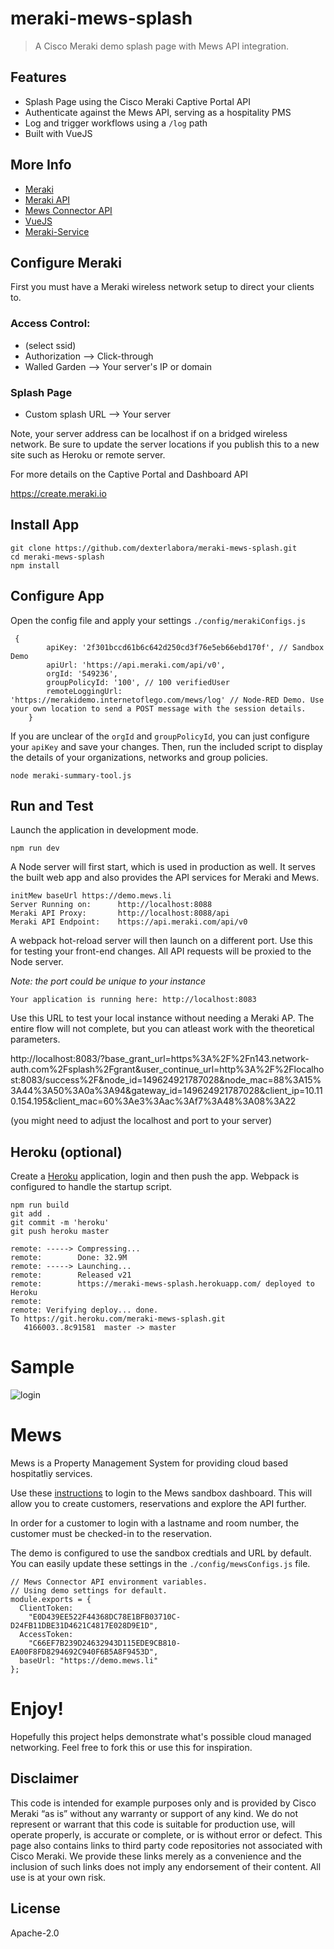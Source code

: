 # meraki-mews-splash

> A Cisco Meraki demo splash page with Mews API integration.

## Features

- Splash Page using the Cisco Meraki Captive Portal API
- Authenticate against the Mews API, serving as a hospitality PMS
- Log and trigger workflows using a `/log` path
- Built with VueJS

## More Info

- [Meraki](https://meraki.cisco.com/)
- [Meraki API](https://create.meraki.io/api-docs/)
- [Mews Connector API](https://mews-systems.gitbook.io/connector-api/)
- [VueJS](https://vuejs.org/)
- [Meraki-Service](https://dexterlabora.github.io/meraki-service/)

## Configure Meraki

First you must have a Meraki wireless network setup to direct your clients to.

### Access Control:

- (select ssid)
- Authorization --> Click-through
- Walled Garden --> Your server's IP or domain

### Splash Page

- Custom splash URL --> Your server

Note, your server address can be localhost if on a bridged wireless network. Be sure to update the server locations if you publish this to a new site such as Heroku or remote server.

For more details on the Captive Portal and Dashboard API

https://create.meraki.io

## Install App

```
git clone https://github.com/dexterlabora/meraki-mews-splash.git
cd meraki-mews-splash
npm install
```

## Configure App

Open the config file and apply your settings
`./config/merakiConfigs.js`

```
 {
        apiKey: '2f301bccd61b6c642d250cd3f76e5eb66ebd170f', // Sandbox Demo
        apiUrl: 'https://api.meraki.com/api/v0',
        orgId: '549236',
        groupPolicyId: '100', // 100 verifiedUser
        remoteLoggingUrl: 'https://merakidemo.internetoflego.com/mews/log' // Node-RED Demo. Use your own location to send a POST message with the session details.
    }
```

If you are unclear of the `orgId` and `groupPolicyId`, you can just configure your `apiKey` and save your changes. Then, run the included script to display the details of your organizations, networks and group policies.

```
node meraki-summary-tool.js
```

## Run and Test

Launch the application in development mode.

```
npm run dev
```

A Node server will first start, which is used in production as well. It serves the built web app and also provides the API services for Meraki and Mews.

```
initMew baseUrl https://demo.mews.li
Server Running on:      http://localhost:8088
Meraki API Proxy:       http://localhost:8088/api
Meraki API Endpoint:    https://api.meraki.com/api/v0
```

A webpack hot-reload server will then launch on a different port. Use this for testing your front-end changes. All API requests will be proxied to the Node server.

_Note: the port could be unique to your instance_

```
Your application is running here: http://localhost:8083
```

Use this URL to test your local instance without needing a Meraki AP. The entire flow will not complete, but you can atleast work with the theoretical parameters.

http://localhost:8083/?base_grant_url=https%3A%2F%2Fn143.network-auth.com%2Fsplash%2Fgrant&user_continue_url=http%3A%2F%2Flocalhost:8083/success%2F&node_id=149624921787028&node_mac=88%3A15%3A44%3A50%3A0a%3A94&gateway_id=149624921787028&client_ip=10.110.154.195&client_mac=60%3Ae3%3Aac%3Af7%3A48%3A08%3A22

(you might need to adjust the localhost and port to your server)

## Heroku (optional)

Create a [Heroku](https://dashboard.heroku.com/) application, login and then push the app. Webpack is configured to handle the startup script.

```
npm run build
git add .
git commit -m 'heroku'
git push heroku master
```

```
remote: -----> Compressing...
remote:        Done: 32.9M
remote: -----> Launching...
remote:        Released v21
remote:        https://meraki-mews-splash.herokuapp.com/ deployed to Heroku
remote:
remote: Verifying deploy... done.
To https://git.heroku.com/meraki-mews-splash.git
   4166003..8c91581  master -> master
```

# Sample

![login](/screenshots/splash-mews-login.jpeg)

# Mews

Mews is a Property Management System for providing cloud based hospitatliy services.

Use these [instructions](https://mews-systems.gitbook.io/connector-api/guidelines) to login to the Mews sandbox dashboard. This will allow you to create customers, reservations and explore the API further.

In order for a customer to login with a lastname and room number, the customer must be checked-in to the reservation.

The demo is configured to use the sandbox credtials and URL by default. You can easily update these settings in the `./config/mewsConfigs.js` file.

```
// Mews Connector API environment variables.
// Using demo settings for default.
module.exports = {
  ClientToken:
    "E0D439EE522F44368DC78E1BFB03710C-D24FB11DBE31D4621C4817E028D9E1D",
  AccessToken:
    "C66EF7B239D24632943D115EDE9CB810-EA00F8FD8294692C940F6B5A8F9453D",
  baseUrl: "https://demo.mews.li"
};
```

# Enjoy!

Hopefully this project helps demonstrate what's possible cloud managed networking. Feel free to fork this or use this for inspiration.

## Disclaimer

This code is intended for example purposes only and is provided by Cisco Meraki “as is” without any warranty or support of any kind. We do not represent or warrant that this code is suitable for production use, will operate properly, is accurate or complete, or is without error or defect. This page also contains links to third party code repositories not associated with Cisco Meraki. We provide these links merely as a convenience and the inclusion of such links does not imply any endorsement of their content. All use is at your own risk.

## License

Apache-2.0
